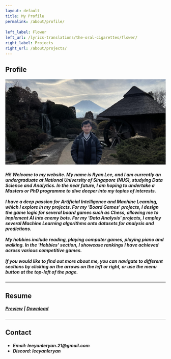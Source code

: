 ```yaml
---
layout: default
title: My Profile
permalink: /about/profile/

left_label: Flower
left_url: /lyrics-translations/the-oral-cigarettes/flower/
right_label: Projects
right_url: /about/projects/
---
```


<!-- !PAGE CONTENT! -->
<div id="page-about" class="w3-main" >
  <section id="profile" class="w3-container">
    <h2><b>Profile</b></h2>
    <img src="/assets/img/mt-fuji.jpg" alt="Mt Fuji">
    <h5>
      Hi! Welcome to my website. My name is Ryan Lee, and I am currently an undergraduate at National University of Singapore (NUS), studying
      Data Science and Analytics. In the near future, I am hoping to undertake a Masters or PhD programme to dive deeper into my topics of interests.
      <br><br>
      I have a deep passion for Artificial Intelligence and Machine Learning, which I explore in my projects. For my 'Board Games' projects, I design the
      game logic for several board games such as Chess, allowing me to implement AI into enemy bots. For my 'Data Analysis' projects, I employ several 
      Machine Learning algorithms onto datasets for analysis and predictions.
      <br><br>
      My hobbies include reading, playing computer games, playing piano and walking. In the 'Hobbies' section, I showcase rankings I have achieved 
      across various competitive games.
      <br><br>
      If you would like to find out more about me, you can navigate to different sections by clicking on the arrows on the left or right, or use the
      menu button at the top-left of the page.
    </h5>
  </section>
  
  <hr class="hr-main-body">

  <section id="resume" class="w3-container">
    <h2><b>Resume</b></h2>
    <p><h5>
      <a href="/assets/pdf/resume.pdf" target="_blank" rel="noopener noreferrer">Preview</a> |
      <a href="/assets/pdf/resume.pdf" download>Download</a>
    </h5></p>
  </section>

  <hr class="hr-main-body">

  <section id="contact" class="w3-container">
    <h2><b>Contact</b></h2>
    <ul><h5>
      <li>Email: leeyanleryan.21@gmail.com</li>
      <li>Discord: leeyanleryan</li>
    </h5></ul>
  </section>
</div>
